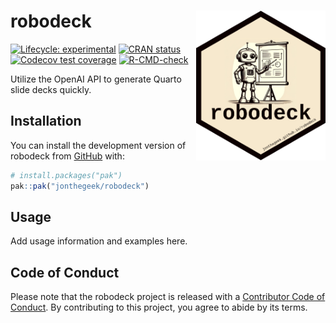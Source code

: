 
<!-- README.md is generated from README.Rmd. Please edit that file -->

# robodeck <a href="https://jonthegeek.github.io/robodeck/"><img src="man/figures/logo.svg" align="right" height="240" alt="robodeck website" /></a>

<!-- badges: start -->

[![Lifecycle:
experimental](https://img.shields.io/badge/lifecycle-experimental-orange.svg)](https://lifecycle.r-lib.org/articles/stages.html#experimental)
[![CRAN
status](https://www.r-pkg.org/badges/version/robodeck)](https://CRAN.R-project.org/package=robodeck)
[![Codecov test
coverage](https://codecov.io/gh/jonthegeek/robodeck/branch/main/graph/badge.svg)](https://app.codecov.io/gh/jonthegeek/robodeck?branch=main)
[![R-CMD-check](https://github.com/jonthegeek/robodeck/actions/workflows/R-CMD-check.yaml/badge.svg)](https://github.com/jonthegeek/robodeck/actions/workflows/R-CMD-check.yaml)
<!-- badges: end -->

Utilize the OpenAI API to generate Quarto slide decks quickly.

## Installation

You can install the development version of robodeck from
[GitHub](https://github.com/) with:

``` r
# install.packages("pak")
pak::pak("jonthegeek/robodeck")
```

## Usage

Add usage information and examples here.

## Code of Conduct

Please note that the robodeck project is released with a [Contributor
Code of
Conduct](https://jonthegeek.github.io/robodeck/CODE_OF_CONDUCT.html). By
contributing to this project, you agree to abide by its terms.
